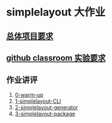 # simplelayout 大作业

## [总体项目要求](https://www.yuque.com/idrl/python-training/pvvx6d)

## [github classroom 实验要求](https://www.yuque.com/idrl/python-training/av75a9)

## 作业讲评

1. [0-warm-up](https://idrl-assignment.github.io/simplelayout-comment/0-warm-up-comment.html)
2. [1-simplelayout-CLI](https://idrl-assignment.github.io/simplelayout-comment/1-simplelayout-CLI-comment.html)
3. [2-simplelayout-generator](https://idrl-assignment.github.io/simplelayout-comment/2-simplelayout-generator-comment.html) 
4. [3-simplelayout-package](https://idrl-assignment.github.io/simplelayout-comment/3-simplelayout-package-comment.html)